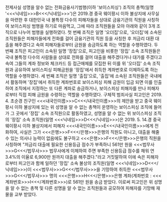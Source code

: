 전제사실
성명을 알수 없는 전화금융사기범행(이하 '보이스피싱') 조직의 총책(일명 '<<<닉네임>>>B<<</닉네임>>>')은 2019.경 중국 웨이팡시 이하 불상지에 사무실을 마련한 후 대한민국 내 불특정 다수의 피해자들을 상대로 금융기관의 직원을 사칭하여 보이스피싱 범행을 하기로 마음먹고, 그에 따라 조직원들을 모아 아래와 같이 3개 조직으로 나누어 범행을 실행하였다.
첫 번째 조직은 일명 '오더집'으로, '오더집'에 소속된 조직원들은 피해자들에게 전화를 걸어 금융기관의 직원 등을 사칭한 후 저금리 대환 대출을 해주겠다고 속여 피해자들로부터 금원을 송금하도록 하는 역할을 수행하였다.
두 번째 조직은 피고인이 소속된 일명 '장집'으로, 피고인을 비롯한 '장집' 소속 조직원들은 국내 불특정 다수의 사람들을 상대로 전화를 걸어 대출을 해주겠다거나 대가를 주겠다고 속여 그들의 계좌 정보와 체크카드 등 접근매체를 모집한 뒤 이를 위 '오더집' 소속 조직원과 공유하여 보이스피싱 피해금원을 '장집'에서 취득한 계좌번호로 이체하도록 하는 역할을 수행하였다.
세 번째 조직은 일명 '출집'으로, '출집'에 소속된 조직원들은 국내에서 활동하며 '장집'에서 취득한 계좌번호로 보이스피싱 피해 금원이 입금 되면 이를 인출하여 조직에서 지정하는 또 다른 계좌로 송금하거나, 보이스피싱 피해자를 만나 피해자로부터 직접 피해 금원을 수령하는 역할을 수행하였다.
구체적 범죄사실
피고인은 2019. 4. 초순경 친구인 <<<내국인이름>>>C<<</내국인이름>>>의 제안을 받고 중국 웨이팡시 이하 불상지에 있는 위 성명을 알 수 없는 총책이 운영하는 보이스피싱 조직에 들어가 그 곳에서 '장집' 소속 조직원으로 활동하였고, 성명을 알 수 없는 위 보이스피싱 조직의 '장집' 소속 조직원(일명 <<<닉네임>>>D<<</닉네임>>>)은 2019. 5. 14.경 중국 웨이팡시 이하 불상지에서 피해자 <<<내국인이름>>>E<<</내국인이름>>>에게 전화하여, 사실은 그가 <<<은행>>>F<<</은행>>>은행의 직원도 아니고, 대출을 해줄 수 있는 의사나 능력이 없음에도 불구하고 <<<은행>>>F<<</은행>>>은행의 직원을 사칭하며 "저금리 대출에 필요한 신용등급 점수가 부족하니 561만 원을 <<<법무사>>>G<<</법무사>>> 법무사에게 이체하여 주면 부족한 신용등급 점수를 채워 연 3.4%의 이율로 6,900만 원까지 대출을 해주겠다."라고 거짓말하여 이에 속은 피해자로부터 피고인과 함께 일하던 '장집' 소속 불상의 조직원(일명 <<<닉네임>>>D<<</닉네임>>>)이 <<<법무사>>>G<<</법무사>>>을 기망하여 취득한 <<<법무사>>>G<<</법무사>>> 명의 <<<은행>>>H<<</은행>>>은행 계좌(계좌번호 : <<<계좌번호>>>I<<</계좌번호>>>)로 561만 원을 송금 받았다.
이로써 피고인은 위 성명을 알 수 없는 총책 및 다른 성명을 알 수 없는 조직원들과 공모하여 피해자를 기망해 재물을 교부 받았다.